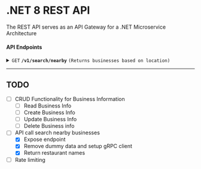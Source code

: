 # .NET 8 REST API

The REST API serves as an API Gateway for a .NET Microservice Architecture

#### API Endpoints

<details>
 <summary><code>GET</code> <code><b>/v1/search/nearby</b></code> <code>(Returns businesses based on location)</code></summary>

##### Request Parameters

> | field     |  type     | data type               | description                                                           |
> |-----------|-----------|-------------------------|-----------------------------------------------------------------------|
> | Longitude |  required | decimal                 | Latitude of a given location  |
> | Latitude  |  required | decimal                 | Longitude of a given location  |
> | Radius    |  optional | int                     | Default is 5000m (about 3 miles)  |


##### Responses

> | http code     | content-type                      | response                                                            |
> |---------------|-----------------------------------|---------------------------------------------------------------------|
> | `200`         | `application/json`        | `{"total": INT, "businesses": [{business object}]}`                                |
> | `400`         | `application/json`                | `{"code":"400","message":"Bad Request"}`                            |


</details>

---

## TODO

- [ ] CRUD Functionality for Business Information
    - [ ] Read Business Info
    - [ ] Create Business Info
    - [ ] Update Business Info
    - [ ] Delete Business info
- [ ] API call search nearby businesses
    - [x] Expose endpoint
    - [x] Remove dummy data and setup gRPC client
    - [x] Return restaurant names
- [ ] Rate limiting
